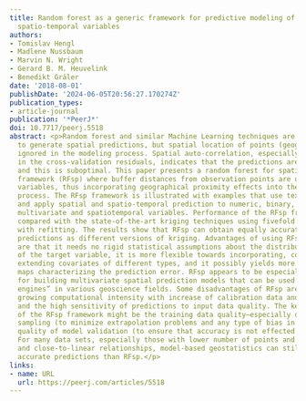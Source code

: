 ```yaml
---
title: Random forest as a generic framework for predictive modeling of spatial and
  spatio-temporal variables
authors:
- Tomislav Hengl
- Madlene Nussbaum
- Marvin N. Wright
- Gerard B. M. Heuvelink
- Benedikt Gräler
date: '2018-08-01'
publishDate: '2024-06-05T20:56:27.170274Z'
publication_types:
- article-journal
publication: '*PeerJ*'
doi: 10.7717/peerj.5518
abstract: <p>Random forest and similar Machine Learning techniques are already used
  to generate spatial predictions, but spatial location of points (geography) is often
  ignored in the modeling process. Spatial auto-correlation, especially if still existent
  in the cross-validation residuals, indicates that the predictions are maybe biased,
  and this is suboptimal. This paper presents a random forest for spatial predictions
  framework (RFsp) where buffer distances from observation points are used as explanatory
  variables, thus incorporating geographical proximity effects into the prediction
  process. The RFsp framework is illustrated with examples that use textbook datasets
  and apply spatial and spatio-temporal prediction to numeric, binary, categorical,
  multivariate and spatiotemporal variables. Performance of the RFsp framework is
  compared with the state-of-the-art kriging techniques using fivefold cross-validation
  with refitting. The results show that RFsp can obtain equally accurate and unbiased
  predictions as different versions of kriging. Advantages of using RFsp over kriging
  are that it needs no rigid statistical assumptions about the distribution and stationarity
  of the target variable, it is more flexible towards incorporating, combining and
  extending covariates of different types, and it possibly yields more informative
  maps characterizing the prediction error. RFsp appears to be especially attractive
  for building multivariate spatial prediction models that can be used as “knowledge
  engines” in various geoscience fields. Some disadvantages of RFsp are the exponentially
  growing computational intensity with increase of calibration data and covariates
  and the high sensitivity of predictions to input data quality. The key to the success
  of the RFsp framework might be the training data quality—especially quality of spatial
  sampling (to minimize extrapolation problems and any type of bias in data), and
  quality of model validation (to ensure that accuracy is not effected by overfitting).
  For many data sets, especially those with lower number of points and covariates
  and close-to-linear relationships, model-based geostatistics can still lead to more
  accurate predictions than RFsp.</p>
links:
- name: URL
  url: https://peerj.com/articles/5518
---
```

